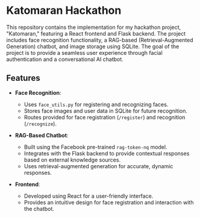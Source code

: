 # Katomaran Hackathon

This repository contains the implementation for my hackathon project, "Katomaran," featuring a React frontend and Flask backend. The project includes face recognition functionality, a RAG-based (Retrieval-Augmented Generation) chatbot, and image storage using SQLite. The goal of the project is to provide a seamless user experience through facial authentication and a conversational AI chatbot.

## Features

- **Face Recognition**: 
  - Uses `face_utils.py` for registering and recognizing faces.
  - Stores face images and user data in SQLite for future recognition.
  - Routes provided for face registration (`/register`) and recognition (`/recognize`).

- **RAG-Based Chatbot**: 
  - Built using the Facebook pre-trained `rag-token-nq` model.
  - Integrates with the Flask backend to provide contextual responses based on external knowledge sources.
  - Uses retrieval-augmented generation for accurate, dynamic responses.

- **Frontend**: 
  - Developed using React for a user-friendly interface.
  - Provides an intuitive design for face registration and interaction with the chatbot.


